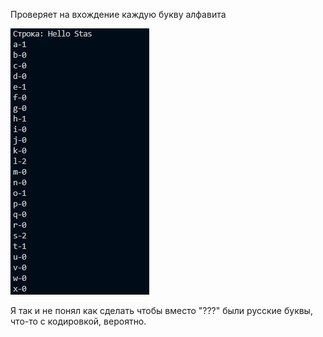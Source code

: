 Проверяет на вхождение каждую букву алфавита 

![Screenshot](https://github.com/BreadGitHub/University/blob/main/TaskU/Java/Stsdmchv/art/Task4.jpg)

Я так и не понял как сделать чтобы вместо "???" были русские буквы, что-то с кодировкой, вероятно.
